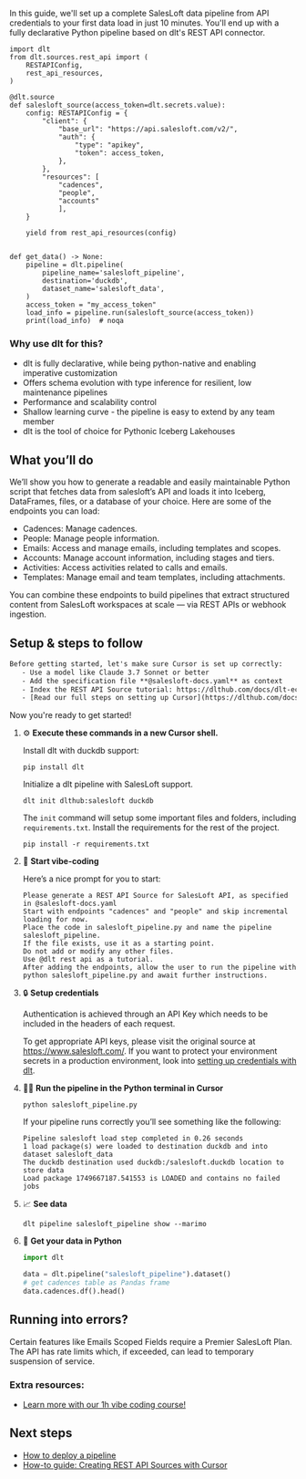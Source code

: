 In this guide, we'll set up a complete SalesLoft data pipeline from API credentials to your first data load in just 10 minutes. You'll end up with a fully declarative Python pipeline based on dlt's REST API connector.

```python-outcome
import dlt
from dlt.sources.rest_api import (
    RESTAPIConfig,
    rest_api_resources,
)

@dlt.source
def salesloft_source(access_token=dlt.secrets.value):
    config: RESTAPIConfig = {
        "client": {
            "base_url": "https://api.salesloft.com/v2/",
            "auth": {
                "type": "apikey",
                "token": access_token,
            },
        },
        "resources": [
            "cadences",
            "people",
            "accounts"
            ],
    }

    yield from rest_api_resources(config)


def get_data() -> None:
    pipeline = dlt.pipeline(
        pipeline_name='salesloft_pipeline',
        destination='duckdb',
        dataset_name='salesloft_data', 
    )
    access_token = "my_access_token"
    load_info = pipeline.run(salesloft_source(access_token))
    print(load_info)  # noqa
```

### Why use dlt for this?

- dlt is fully declarative, while being python-native and enabling imperative customization
- Offers schema evolution with type inference for resilient, low maintenance pipelines
- Performance and scalability control
- Shallow learning curve - the pipeline is easy to extend by any team member
- dlt is the tool of choice for Pythonic Iceberg Lakehouses

## What you’ll do

We’ll show you how to generate a readable and easily maintainable Python script that fetches data from salesloft’s API and loads it into Iceberg, DataFrames, files, or a database of your choice. Here are some of the endpoints you can load:

- Cadences: Manage cadences.
- People: Manage people information.
- Emails: Access and manage emails, including templates and scopes.
- Accounts: Manage account information, including stages and tiers.
- Activities: Access activities related to calls and emails.
- Templates: Manage email and team templates, including attachments.

You can combine these endpoints to build pipelines that extract structured content from SalesLoft workspaces at scale — via REST APIs or webhook ingestion.

## Setup & steps to follow

```default
Before getting started, let's make sure Cursor is set up correctly:
   - Use a model like Claude 3.7 Sonnet or better
   - Add the specification file **@salesloft-docs.yaml** as context
   - Index the REST API Source tutorial: https://dlthub.com/docs/dlt-ecosystem/verified-sources/rest_api/ and add it to context as **@dlt rest api**
   - [Read our full steps on setting up Cursor](https://dlthub.com/docs/dlt-ecosystem/llm-tooling/cursor-restapi#23-configuring-cursor-with-documentation)
```

Now you're ready to get started! 

1. ⚙️ **Execute these commands in a new Cursor shell.**
    
    Install dlt with duckdb support:
    ```shell
    pip install dlt
    ```

    Initialize a dlt pipeline with SalesLoft support.
    ```shell
    dlt init dlthub:salesloft duckdb
    ```

    The `init` command will setup some important files and folders, including `requirements.txt`. Install the requirements for the rest of the project.
    ```shell
    pip install -r requirements.txt
    ```
    
2. 🤠 **Start vibe-coding**
    
    Here’s a nice prompt for you to start: 
    
    ```prompt
    Please generate a REST API Source for SalesLoft API, as specified in @salesloft-docs.yaml 
    Start with endpoints "cadences" and "people" and skip incremental loading for now. 
    Place the code in salesloft_pipeline.py and name the pipeline salesloft_pipeline. 
    If the file exists, use it as a starting point. 
    Do not add or modify any other files. 
    Use @dlt rest api as a tutorial. 
    After adding the endpoints, allow the user to run the pipeline with python salesloft_pipeline.py and await further instructions.
    ```

    
3. 🔒 **Setup credentials** 
    
    Authentication is achieved through an API Key which needs to be included in the headers of each request.
    
    To get appropriate API keys, please visit the original source at https://www.salesloft.com/.
    If you want to protect your environment secrets in a production environment, look into [setting up credentials with dlt](https://dlthub.com/docs/walkthroughs/add_credentials).
    
4. 🏃‍♀️ **Run the pipeline in the Python terminal in Cursor**
    
    ```shell
    python salesloft_pipeline.py
    ```
    
    If your pipeline runs correctly you’ll see something like the following:
    
    ```shell
    Pipeline salesloft load step completed in 0.26 seconds
    1 load package(s) were loaded to destination duckdb and into dataset salesloft_data
    The duckdb destination used duckdb:/salesloft.duckdb location to store data
    Load package 1749667187.541553 is LOADED and contains no failed jobs
    ```
    
5. 📈 **See data**
    
    ```shell
    dlt pipeline salesloft_pipeline show --marimo
    ```
    
6. 🐍 **Get your data in Python**
    
    ```python
    import dlt

   data = dlt.pipeline("salesloft_pipeline").dataset()
   # get cadences table as Pandas frame
   data.cadences.df().head()
    ```

## Running into errors?

Certain features like Emails Scoped Fields require a Premier SalesLoft Plan. The API has rate limits which, if exceeded, can lead to temporary suspension of service.

### Extra resources:

- [Learn more with our 1h vibe coding course!](https://www.youtube.com/watch?v=GGid70rnJuM)

## Next steps

- [How to deploy a pipeline](https://dlthub.com/docs/walkthroughs/deploy-a-pipeline)
- [How-to guide: Creating REST API Sources with Cursor](https://dlthub.com/docs/dlt-ecosystem/llm-tooling/cursor-restapi)